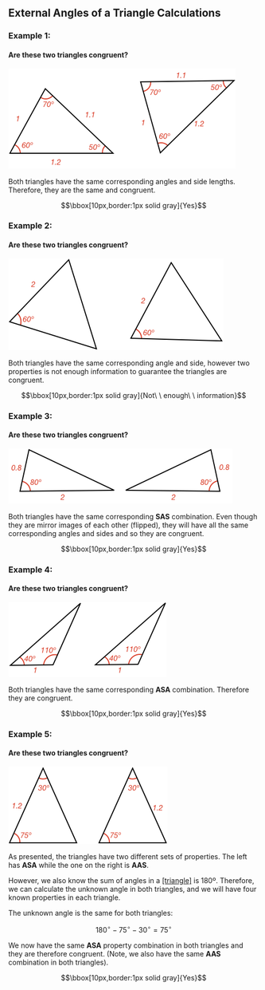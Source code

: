 ## External Angles of a Triangle Calculations

### Example 1:

#### Are these two triangles congruent?

![](ex1.png)

Both triangles have the same corresponding angles and side lengths. Therefore, they are the same and congruent.

$$\bbox[10px,border:1px solid gray]{Yes}$$


### Example 2:

#### Are these two triangles congruent?

![](ex2.png)

Both triangles have the same corresponding angle and side, however two properties is not enough information to guarantee the triangles are congruent.

$$\bbox[10px,border:1px solid gray]{Not\ \ enough\ \ information}$$

### Example 3:

#### Are these two triangles congruent?

![](ex3.png)

Both triangles have the same corresponding **SAS** combination. Even though they are mirror images of each other (flipped), they will have all the same corresponding angles and sides and so they are congruent.

$$\bbox[10px,border:1px solid gray]{Yes}$$

### Example 4:

#### Are these two triangles congruent?

![](ex4.png)

Both triangles have the same corresponding **ASA** combination. Therefore they are congruent.

$$\bbox[10px,border:1px solid gray]{Yes}$$

### Example 5:

#### Are these two triangles congruent?

![](ex5.png)

As presented, the triangles have two different sets of properties. The left has **ASA** while the one on the right is **AAS**.

However, we also know the sum of angles in a [[triangle]]((qr,'Math/Geometry_1/Triangles/base/AngleSumPres',#00756F)) is 180º. Therefore, we can calculate the unknown angle in both triangles, and we will have four known properties in each triangle.

The unknown angle is the same for both triangles:

$$180^\circ - 75^\circ - 30^\circ = 75^\circ$$

We now have the same **ASA** property combination in both triangles and they are therefore congruent. (Note, we also have the same **AAS** combination in both triangles).

$$\bbox[10px,border:1px solid gray]{Yes}$$



